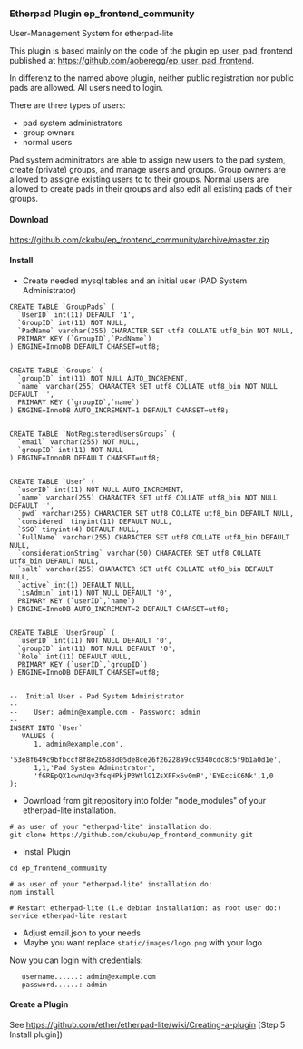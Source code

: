
### Etherpad Plugin ep_frontend_community


User-Management System for etherpad-lite

This plugin is based mainly on the code of the plugin ep_user_pad_frontend published at https://github.com/aoberegg/ep_user_pad_frontend.

In differenz to the named above plugin, neither public registration nor public pads are allowed. All users need to login.


There are three types of users:
* pad system administrators
* group owners
* normal users

Pad system adminitrators are able to assign new users to the pad system, create (private) groups, and manage users and groups. Group owners are allowed to assigne existing users to to their groups. Normal users are allowed to create pads in their groups and also edit all existing pads of their groups.


#### Download
https://github.com/ckubu/ep_frontend_community/archive/master.zip


#### Install
* Create needed mysql tables and an initial user (PAD System Administrator)
```
CREATE TABLE `GroupPads` (
  `UserID` int(11) DEFAULT '1',
  `GroupID` int(11) NOT NULL,
  `PadName` varchar(255) CHARACTER SET utf8 COLLATE utf8_bin NOT NULL,
  PRIMARY KEY (`GroupID`,`PadName`)
) ENGINE=InnoDB DEFAULT CHARSET=utf8;


CREATE TABLE `Groups` (
  `groupID` int(11) NOT NULL AUTO_INCREMENT,
  `name` varchar(255) CHARACTER SET utf8 COLLATE utf8_bin NOT NULL DEFAULT '',
  PRIMARY KEY (`groupID`,`name`)
) ENGINE=InnoDB AUTO_INCREMENT=1 DEFAULT CHARSET=utf8;


CREATE TABLE `NotRegisteredUsersGroups` (
  `email` varchar(255) NOT NULL,
  `groupID` int(11) NOT NULL
) ENGINE=InnoDB DEFAULT CHARSET=utf8;


CREATE TABLE `User` (
  `userID` int(11) NOT NULL AUTO_INCREMENT,
  `name` varchar(255) CHARACTER SET utf8 COLLATE utf8_bin NOT NULL DEFAULT '',
  `pwd` varchar(255) CHARACTER SET utf8 COLLATE utf8_bin DEFAULT NULL,
  `considered` tinyint(11) DEFAULT NULL,
  `SSO` tinyint(4) DEFAULT NULL,
  `FullName` varchar(255) CHARACTER SET utf8 COLLATE utf8_bin DEFAULT NULL,
  `considerationString` varchar(50) CHARACTER SET utf8 COLLATE utf8_bin DEFAULT NULL,
  `salt` varchar(255) CHARACTER SET utf8 COLLATE utf8_bin DEFAULT NULL,
  `active` int(1) DEFAULT NULL,
  `isAdmin` int(1) NOT NULL DEFAULT '0',
  PRIMARY KEY (`userID`,`name`)
) ENGINE=InnoDB AUTO_INCREMENT=2 DEFAULT CHARSET=utf8;


CREATE TABLE `UserGroup` (
  `userID` int(11) NOT NULL DEFAULT '0',
  `groupID` int(11) NOT NULL DEFAULT '0',
  `Role` int(11) DEFAULT NULL,
  PRIMARY KEY (`userID`,`groupID`)
) ENGINE=InnoDB DEFAULT CHARSET=utf8;


--  Initial User - Pad System Administrator
--
--    User: admin@example.com - Password: admin
--
INSERT INTO `User` 
   VALUES (
      1,'admin@example.com',
      '53e8f649c9bfbccf8f8e2b588d05de8ce26f26228a9cc9340cdc8c5f9b1a0d1e',
      1,1,'Pad System Adminstrator',
      'fGREpQX1cwnUqv3fsqHPkjP3WtlG1ZsXFFx6v0mR','EYEcciC6Nk',1,0
);
```

* Download from git repository into folder "node_modules" of your etherpad-lite installation.
```
# as user of your "etherpad-lite" installation do:
git clone https://github.com/ckubu/ep_frontend_community.git
```

* Install Plugin 
```
cd ep_frontend_community

# as user of your "etherpad-lite" installation do:
npm install

# Restart etherpad-lite (i.e debian installation: as root user do:)
service etherpad-lite restart
```
* Adjust email.json to your needs
* Maybe you want replace `static/images/logo.png` with your logo

Now you can login with credentials:
```
   username......: admin@example.com
   password......: admin
```


#### Create a Plugin
See https://github.com/ether/etherpad-lite/wiki/Creating-a-plugin  [Step 5 Install plugin])
